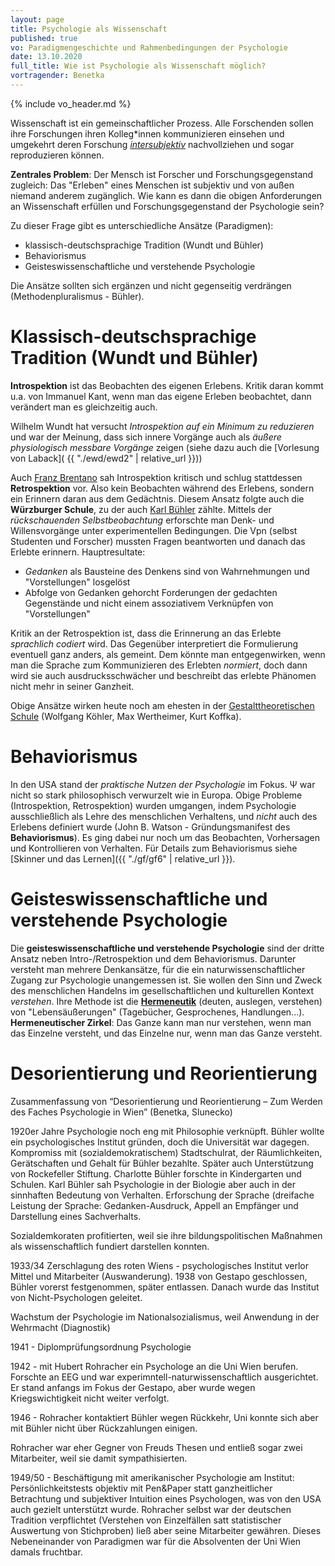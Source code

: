 ```yaml
---
layout: page
title: Psychologie als Wissenschaft
published: true
vo: Paradigmengeschichte und Rahmenbedingungen der Psychologie
date: 13.10.2020
full_title: Wie ist Psychologie als Wissenschaft möglich?
vortragender: Benetka
---
```


{% include vo_header.md %}

Wissenschaft ist ein gemeinschaftlicher Prozess. Alle Forschenden sollen ihre Forschungen ihren Kolleg\*innen kommunizieren einsehen und umgekehrt deren Forschung _[intersubjektiv](https://www.duden.de/rechtschreibung/intersubjektiv)_ nachvollziehen und sogar reproduzieren können.

__Zentrales Problem__: Der Mensch ist Forscher und Forschungsgegenstand zugleich: Das "Erleben" eines Menschen ist subjektiv und von außen niemand anderem zugänglich. Wie kann es dann die obigen Anforderungen an Wissenschaft erfüllen und Forschungsgegenstand der Psychologie sein?

Zu dieser Frage gibt es unterschiedliche Ansätze (Paradigmen):
* klassisch-deutschsprachige Tradition (Wundt und Bühler)
* Behaviorismus
* Geisteswissenschaftliche und verstehende Psychologie

Die Ansätze sollten sich ergänzen und nicht gegenseitig verdrängen (Methodenpluralismus - Bühler).

# Klassisch-deutschsprachige Tradition (Wundt und Bühler)

__Introspektion__ ist das Beobachten des eigenen Erlebens. Kritik daran kommt u.a. von Immanuel Kant, wenn man das eigene Erleben beobachtet, dann verändert man es gleichzeitig auch.

Wilhelm Wundt hat versucht _Introspektion auf ein Minimum zu reduzieren_ und war der Meinung, dass sich innere Vorgänge auch als _äußere physiologisch messbare Vorgänge_ zeigen (siehe dazu auch die [Vorlesung von Laback]( {{ "./ewd/ewd2" | relative_url }}))

 Auch [Franz Brentano](https://de.wikipedia.org/wiki/Franz_Brentano) sah Introspektion kritisch und schlug stattdessen __Retrospektion__ vor. Also kein Beobachten während des Erlebens, sondern ein Erinnern daran aus dem Gedächtnis. Diesem Ansatz folgte auch die __Würzburger Schule__, zu der auch [Karl Bühler](https://de.wikipedia.org/wiki/Karl_B%C3%BChler) zählte. Mittels der _rückschauenden Selbstbeobachtung_ erforschte man Denk- und Willensvorgänge unter experimentellen Bedingungen. Die Vpn (selbst Studenten und Forscher) mussten Fragen beantworten und danach das Erlebte erinnern. Hauptresultate:
 * _Gedanken_ als Bausteine des Denkens sind von Wahrnehmungen und "Vorstellungen" losgelöst
 * Abfolge von Gedanken gehorcht Forderungen der gedachten Gegenstände und nicht einem assoziativem Verknüpfen von "Vorstellungen"

Kritik an der Retrospektion ist, dass die Erinnerung an das Erlebte *sprachlich codiert* wird. Das Gegenüber interpretiert die Formulierung eventuell ganz anders, als gemeint. Dem könnte man entgegenwirken, wenn man die Sprache zum Kommunizieren des Erlebten _normiert_, doch dann wird sie auch ausdrucksschwächer und beschreibt das erlebte Phänomen nicht mehr in seiner Ganzheit.

Obige Ansätze wirken heute noch am ehesten in der [Gestalttheoretischen Schule](https://de.wikipedia.org/wiki/Gestalttheorie) (Wolfgang Köhler, Max Wertheimer, Kurt Koffka).

# Behaviorismus

In den USA stand der _praktische Nutzen der Psychologie_ im Fokus. Ψ war nicht so stark philosophisch verwurzelt wie in Europa. Obige Probleme (Introspektion, Retrospektion) wurden umgangen, indem Psychologie ausschließlich als Lehre des menschlichen Verhaltens, und _nicht_ auch des Erlebens definiert wurde (John B. Watson - Gründungsmanifest des __Behaviorismus__). Es ging dabei nur noch um das Beobachten, Vorhersagen und Kontrollieren von Verhalten. Für Details zum Behaviorismus siehe [Skinner und das Lernen]({{ "./gf/gf6" | relative_url }}).

# Geisteswissenschaftliche und verstehende Psychologie

Die **geisteswissenschaftliche und verstehende Psychologie** sind der dritte Ansatz neben Intro-/Retrospektion und dem Behaviorismus. Darunter versteht man mehrere Denkansätze, für die ein naturwissenschaftlicher Zugang zur Psychologie unangemessen ist. Sie wollen den Sinn und Zweck des menschlichen Handelns im gesellschaftlichen und kulturellen Kontext
_verstehen_. Ihre Methode ist die **[Hermeneutik](https://dorsch.hogrefe.com/stichwort/hermeneutik)** (deuten, auslegen, verstehen) von "Lebensäußerungen" (Tagebücher, Gesprochenes, Handlungen...). **Hermeneutischer Zirkel**: Das Ganze kann man nur verstehen, wenn man das Einzelne versteht, und das Einzelne nur, wenn man das Ganze versteht.

# Desorientierung und Reorientierung

Zusammenfassung von “Desorientierung und Reorientierung – Zum Werden des Faches Psychologie in Wien” (Benetka, Slunecko)

1920er Jahre Psychologie noch eng mit Philosophie verknüpft. Bühler wollte ein psychologisches Institut gründen, doch die Universität war dagegen. Kompromiss mit (sozialdemokratischem) Stadtschulrat, der Räumlichkeiten, Gerätschaften und Gehalt für Bühler bezahlte.
Später auch Unterstützung von Rockefeller Stiftung.
Charlotte Bühler forschte in Kindergarten und Schulen.
Karl Bühler sah Psychologie in der Biologie aber auch in der sinnhaften Bedeutung von Verhalten. Erforschung der Sprache (dreifache Leistung der Sprache: Gedanken-Ausdruck, Appell an Empfänger und Darstellung eines Sachverhalts.

Sozialdemkoraten profitierten, weil sie ihre bildungspolitischen Maßnahmen als wissenschaftlich fundiert darstellen konnten.

1933/34 Zerschlagung des roten Wiens - psychologisches Institut verlor Mittel und Mitarbeiter (Auswanderung). 1938 von Gestapo geschlossen, Bühler vorerst festgenommen, später entlassen. Danach wurde das Institut von Nicht-Psychologen geleitet.

Wachstum der Psychologie im Nationalsozialismus, weil Anwendung in der Wehrmacht (Diagnostik)

1941 - Diplomprüfungsordnung Psychologie

1942 - mit Hubert Rohracher ein Psychologe an die Uni Wien berufen. Forschte an EEG und war experimntell-naturwissenschaftlich ausgerichtet. Er stand anfangs im Fokus der Gestapo, aber wurde wegen Kriegswichtigkeit nicht weiter verfolgt.

1946 - Rohracher kontaktiert Bühler wegen Rückkehr, Uni konnte sich aber mit Bühler nicht über Rückzahlungen einigen.

Rohracher war eher Gegner von Freuds Thesen und entließ sogar zwei Mitarbeiter, weil sie damit sympathisierten.

1949/50 - Beschäftigung mit amerikanischer Psychologie am Institut: Persönlichkeitstests objektiv mit Pen&Paper statt ganzheitlicher Betrachtung und subjektiver Intuition eines Psychologen, was von den USA auch gezielt unterstützt wurde. Rohracher selbst war der deutschen Tradition verpflichtet (Verstehen von Einzelfällen satt statistischer Auswertung von Stichproben) ließ aber seine Mitarbeiter gewähren. Dieses Nebeneinander von Paradigmen war für die Absolventen der Uni Wien damals fruchtbar.
